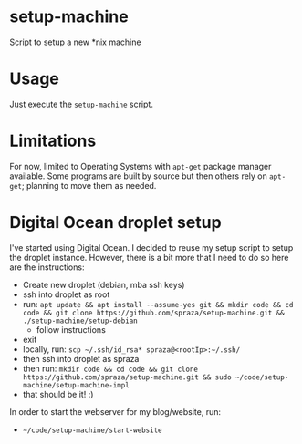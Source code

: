 # setup-machine
Script to setup a new *nix machine

# Usage
Just execute the `setup-machine` script.

# Limitations
For now, limited to Operating Systems with `apt-get` package manager available. Some programs are built by source but then others rely on `apt-get`; planning to move them as needed.

# Digital Ocean droplet setup

I've started using Digital Ocean. I decided to reuse my setup script to setup the droplet instance. However, there is a bit more that I need to do so here are the instructions:

- Create new droplet (debian, mba ssh keys)
- ssh into droplet as root
- run: `apt update && apt install --assume-yes git && mkdir code && cd code && git clone https://github.com/spraza/setup-machine.git && ./setup-machine/setup-debian`
    - follow instructions
- exit
- locally, run: `scp ~/.ssh/id_rsa* spraza@<rootIp>:~/.ssh/`
- then ssh into droplet as spraza
- then run: `mkdir code && cd code && git clone https://github.com/spraza/setup-machine.git && sudo ~/code/setup-machine/setup-machine-impl`
- that should be it! :)

In order to start the webserver for my blog/website, run: 
- `~/code/setup-machine/start-website`
